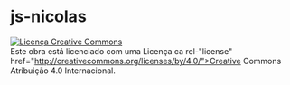 # js-nicolas

<a rel="license" href="http://creativecommons.org/licenses/by/4.0/"><img alt="Licença Creative Commons" style="border-width:0" src="https://i.creativecommons.org/1/by/4.0/88x31.png" /></a><br />Este obra está licenciado com uma Licença ca rel-"license" href="http://creativecommons.org/licenses/by/4.0/">Creative Commons Atribuição 4.0 Internacional</a>.
